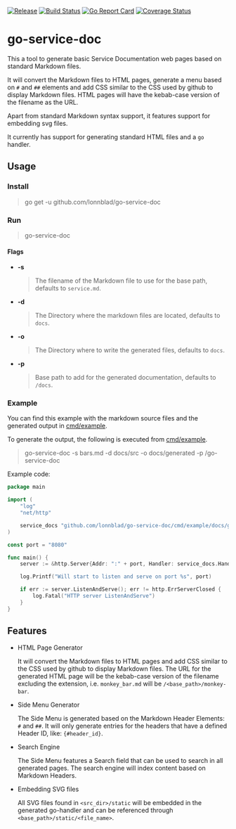 [![Release](https://img.shields.io/github/v/release/lonnblad/go-service-doc)](https://github.com/lonnblad/go-service-doc/releases/latest)
[![Build Status](https://img.shields.io/endpoint.svg?url=https%3A%2F%2Factions-badge.atrox.dev%2Flonnblad%2Fgo-service-doc%2Fbadge%3Fref%3Dmain&style=flat)](https://actions-badge.atrox.dev/lonnblad/go-service-doc/goto?ref=main)
[![Go Report Card](https://goreportcard.com/badge/github.com/lonnblad/go-service-doc)](https://goreportcard.com/report/github.com/lonnblad/go-service-doc)
[![Coverage Status](https://coveralls.io/repos/github/lonnblad/go-service-doc/badge.svg?branch=main)](https://coveralls.io/github/lonnblad/go-service-doc?branch=main)

# go-service-doc

This a tool to generate basic Service Documentation web pages based on standard Markdown files.

It will convert the Markdown files to HTML pages, generate a menu based on `#` and `##` elements and add CSS similar to the CSS used by github to display Markdown files. HTML pages will have the kebab-case version of the filename as the URL.

Apart from standard Markdown syntax support, it features support for embedding svg files.

It currently has support for generating standard HTML files and a `go` handler.

## Usage

### Install

> go get -u github.com/lonnblad/go-service-doc

### Run

> go-service-doc

#### Flags

- **-s**

  > The filename of the Markdown file to use for the base path, defaults to `service.md`.

- **-d**

  > The Directory where the markdown files are located, defaults to `docs`.

- **-o**

  > The Directory where to write the generated files, defaults to `docs`.

- **-p**

  > Base path to add for the generated documentation, defaults to `/docs`.

### Example

You can find this example with the markdown source files and the generated output in [cmd/example](cmd/example).

To generate the output, the following is executed from [cmd/example](cmd/example).

> go-service-doc -s bars.md -d docs/src -o docs/generated -p /go-service-doc

Example code:

```go
package main

import (
	"log"
	"net/http"

	service_docs "github.com/lonnblad/go-service-doc/cmd/example/docs/generated"
)

const port = "8080"

func main() {
	server := &http.Server{Addr: ":" + port, Handler: service_docs.Handler()}

	log.Printf("Will start to listen and serve on port %s", port)

	if err := server.ListenAndServe(); err != http.ErrServerClosed {
		log.Fatal("HTTP server ListenAndServe")
	}
}
```

## Features

- HTML Page Generator

  It will convert the Markdown files to HTML pages and add CSS similar to the CSS used by github to display Markdown files. The URL for the generated HTML page will be the kebab-case version of the filename excluding the extension, i.e. `monkey_bar.md` will be `/<base_path>/monkey-bar`.

- Side Menu Generator

  The Side Menu is generated based on the Markdown Header Elements: `#` and `##`. It will only generate entries for the headers that have a defined Header ID, like: `{#header_id}`.

- Search Engine

  The Side Menu features a Search field that can be used to search in all generated pages. The search engine will index content based on Markdown Headers.

- Embedding SVG files

  All SVG files found in `<src_dir>/static` will be embedded in the generated go-handler and can be referenced through `<base_path>/static/<file_name>`.
